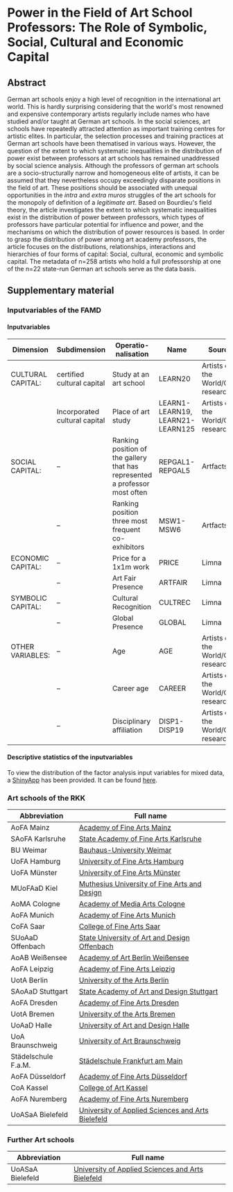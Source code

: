 # Power in the Field of Art School Professors: The Role of Symbolic, Social, Cultural and Economic Capital 

## Abstract

German art schools enjoy a high level of recognition in the international art world. This is hardly surprising considering that the world's most renowned and expensive contemporary artists regularly include names who have studied and/or taught at German art schools. In the social sciences, art schools have repeatedly attracted attention as important training centres for artistic elites. In particular, the selection processes and training practices at German art schools have been thematised in various ways. However, the question of the extent to which systematic inequalities in the distribution of power exist between professors at art schools has remained unaddressed by social science analysis. Although the professors of german art schools are a socio-structurally narrow and homogeneous elite of artists, it can be assumed that they nevertheless occupy exceedingly disparate positions in the field of art. These positions should be associated with unequal opportunities in the *intra* and *extra muros* struggles of the art schools for the monopoly of definition of a *legitimate art*. Based on Bourdieu's field theory, the article investigates the extent to which systematic inequalities exist in the distribution of power between professors, which types of professors have particular potential for influence and power, and the mechanisms on which the distribution of power resources is based. In order to grasp the distribution of power among art academy professors, the article focuses on the distributions, relationships, interactions and hierarchies of four forms of capital: Social, cultural, economic and symbolic capital. The metadata of n=258 artists who hold a full professorship at one of the n=22 state-run German art schools serve as the data basis.

## Supplementary material

### Inputvariables of the FAMD

#### Inputvariables

| Dimension         | Subdimension                  | Operatio-nalisation                                                         | Name                             | Source                            |
| ----------------- | ----------------------------- | --------------------------------------------------------------------------- | -------------------------------- | --------------------------------- |
| CULTURAL CAPITAL: | certified cultural capital    | Study at an art school                                                      | LEARN20                          | Artists of the World/Own research |
|                   | Incorporated cultural capital | Place of art study                                                          | LEARN1-LEARN19, LEARN21-LEARN125 | Artists of the World/Own research |
| SOCIAL CAPITAL:   | –                             | Ranking position of the gallery that has represented a professor most often | REPGAL1-REPGAL5                  | Artfacts                          |
|                   | –                             | Ranking position three most frequent co-exhibitors                          | MSW1-MSW6                        | Artfacts                          |
| ECONOMIC CAPITAL: | –                             | Price for a 1x1m work                                                       | PRICE                            | Limna                             |
|                   | –                             | Art Fair Presence                                                           | ARTFAIR                          | Limna                             |
| SYMBOLIC CAPITAL: | –                             | Cultural Recognition                                                        | CULTREC                          | Limna                             |
|                   | –                             | Global Presence                                                             | GLOBAL                           | Limna                             |
| OTHER VARIABLES:  | –                             | Age                                                                         | AGE                              | Artists of the World/Own research |
|                   | –                             | Career age                                                                  | CAREER                           | Artists of the World/Own research |
|                   | –                             | Disciplinary affiliation                                                    | DISP1-DISP19                     | Artists of the World/Own research |

#### Descriptive statistics of the inputvariables

To view the distribution of the factor analysis input variables for mixed data, a [ShinyApp](https://shiny.posit.co/) has been provided. It can be found [here](https://chernofffaces.shinyapps.io/field_of_art_professors_descriptive_statistics/). 

### Art schools of the RKK

| Abbreviation        | Full name                                                                                |
|---------------------|------------------------------------------------------------------------------------------|
| AoFA Mainz          | [Academy of Fine Arts Mainz](https://kunsthochschule-mainz.de/)                          |
| SAoFA Karlsruhe     | [State Academy of Fine Arts Karlsruhe](https://www.kunstakademie-karlsruhe.de/en/)       |
| BU Weimar           | [Bauhaus-University Weimar](https://www.uni-weimar.de/en/university/start/)              |
| UoFA Hamburg        | [University of Fine Arts Hamburg](https://www.hfbk-hamburg.de/en/)                       |
| UoFA Münster        | [University of Fine Arts Münster](https://www.kunstakademie-muenster.de/)                |
| MUoFAaD Kiel        | [Muthesius University of Fine Arts and Design](https://en.muthesius-kunsthochschule.de/) |
| AoMA Cologne        | [Academy of Media Arts Cologne](https://www.khm.de/)                                     |
| AoFA Munich         | [Academy of Fine Arts Munich](https://www.adbk.de/en/)                                   |
| CoFA Saar           | [College of Fine Arts Saar](https://www.hbksaar.de/)                                     |
| SUoAaD Offenbach    | [State University of Art and Design Offenbach](https://www.hfg-offenbach.de/en)          |
| AoAB Weißensee      | [Academy of Art Berlin Weißensee](https://kh-berlin.de/en/)                              |
| AoFA Leipzig        | [Academy of Fine Arts Leipzig](https://www.hgb-leipzig.de/en)                            |
| UotA Berlin         | [University of the Arts Berlin](https://www.udk-berlin.de/en/home/)                      |
| SAoAaD Stuttgart    | [State Academy of Art and Design Stuttgart](https://www.abk-stuttgart.de/en/)            |
| AoFA Dresden        | [Academy of Fine Arts Dresden](https://www.hfbk-dresden.de/)                             |
| UotA Bremen         | [University of the Arts Bremen](https://www.hfk-bremen.de/en)                            |
| UoAaD Halle         | [University of Art and Design Halle](https://www.burg-halle.de/en/)                      |
| UoA Braunschweig    | [University of Art Braunschweig](https://www.hbk-bs.de/)                                 |
| Städelschule F.a.M. | [Städelschule Frankfurt am Main](https://staedelschule.de/de)                            |
| AoFA Düsseldorf     | [Academy of Fine Arts Düsseldorf](https://www.kunstakademie-duesseldorf.de/de/)          |
| CoA Kassel          | [College of Art Kassel](https://kunsthochschulekassel.de/en/study-programmes.html)       |
| AoFA Nuremberg      | [Academy of Fine Arts Nuremberg](https://adbk-nuernberg.de/en/home/)                     |
| UoASaA Bielefeld    | [University of Applied Sciences and Arts Bielefeld](https://www.hsbi.de/en)              |

### Further Art schools

| Abbreviation        | Full name                                                                                |
|---------------------|------------------------------------------------------------------------------------------|
| UoASaA Bielefeld    | [University of Applied Sciences and Arts Bielefeld](https://www.hsbi.de/en)              |
